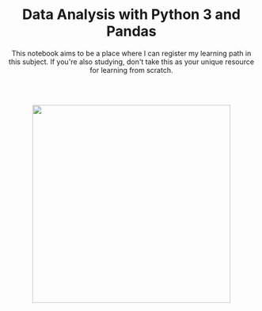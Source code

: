 <h1 align='center'>Data Analysis with Python 3 and Pandas</h1>

<p align='center'>This notebook aims to be a place where I can register my learning path in this subject. If you're also studying, don't take this as your unique resource for learning from scratch. </p>
<br />
<br />
<p align='center'>
<img align='center' width='400' src='https://user-images.githubusercontent.com/55967510/121965454-6d964680-cd43-11eb-888c-8a81b47b9b30.png' />
</p>
